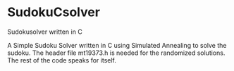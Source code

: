 # SudokuCsolver
Sudokusolver written in C

A Simple Sudoku Solver written in C using Simulated Annealing to solve the sudoku. 
The header file mt19373.h is needed for the randomized solutions.
The rest of the code speaks for itself.
